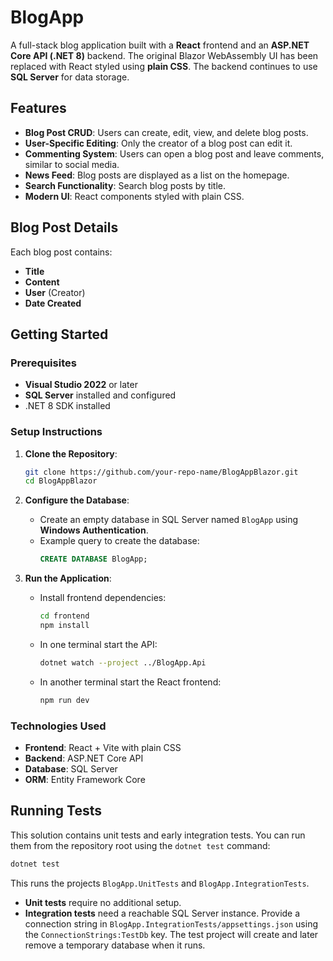 
# BlogApp

A full-stack blog application built with a **React** frontend and an **ASP.NET Core API (.NET 8)** backend. The original Blazor WebAssembly UI has been replaced with React styled using **plain CSS**. The backend continues to use **SQL Server** for data storage.

## Features

- **Blog Post CRUD**: Users can create, edit, view, and delete blog posts.
- **User-Specific Editing**: Only the creator of a blog post can edit it.
- **Commenting System**: Users can open a blog post and leave comments, similar to social media.
- **News Feed**: Blog posts are displayed as a list on the homepage.
- **Search Functionality**: Search blog posts by title.
- **Modern UI**: React components styled with plain CSS.

## Blog Post Details

Each blog post contains:
- **Title**
- **Content**
- **User** (Creator)
- **Date Created**

## Getting Started

### Prerequisites

- **Visual Studio 2022** or later
- **SQL Server** installed and configured
- .NET 8 SDK installed

### Setup Instructions

1. **Clone the Repository**:
   ```bash
   git clone https://github.com/your-repo-name/BlogAppBlazor.git
   cd BlogAppBlazor
   ```

2. **Configure the Database**:
   - Create an empty database in SQL Server named `BlogApp` using **Windows Authentication**.
   - Example query to create the database:
     ```sql
     CREATE DATABASE BlogApp;
     ```
3. **Run the Application**:
   - Install frontend dependencies:
     ```bash
     cd frontend
     npm install
     ```
   - In one terminal start the API:
     ```bash
     dotnet watch --project ../BlogApp.Api
     ```
   - In another terminal start the React frontend:
     ```bash
     npm run dev
     ```

### Technologies Used

- **Frontend**: React + Vite with plain CSS
- **Backend**: ASP.NET Core API
- **Database**: SQL Server
- **ORM**: Entity Framework Core

## Running Tests

This solution contains unit tests and early integration tests. You can run them
from the repository root using the `dotnet test` command:

```bash
dotnet test
```

This runs the projects `BlogApp.UnitTests` and `BlogApp.IntegrationTests`.

- **Unit tests** require no additional setup.
- **Integration tests** need a reachable SQL Server instance. Provide a
  connection string in `BlogApp.IntegrationTests/appsettings.json` using the
  `ConnectionStrings:TestDb` key. The test project will create and later remove
  a temporary database when it runs.
